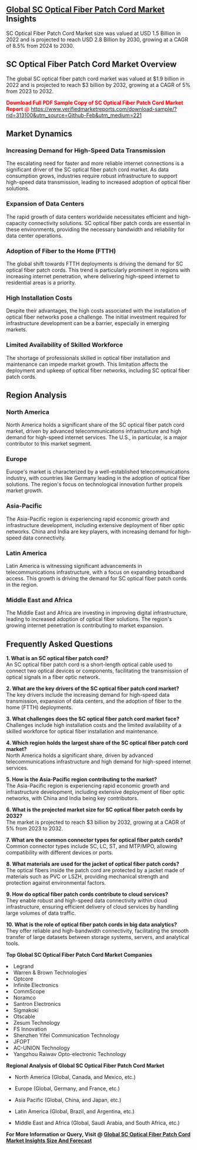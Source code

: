 <h2><a href="https://www.verifiedmarketreports.com/download-sample/?rid=313100&amp;utm_source=Github&amp;utm_medium=221" target="_blank">Global SC Optical Fiber Patch Cord Market</a> Insights</h2><p>SC Optical Fiber Patch Cord Market size was valued at USD 1.5 Billion in 2022 and is projected to reach USD 2.8 Billion by 2030, growing at a CAGR of 8.5% from 2024 to 2030.</p><p> <h2>SC Optical Fiber Patch Cord Market Overview</h2> <p>The global SC optical fiber patch cord market was valued at $1.9 billion in 2022 and is projected to reach $3 billion by 2032, growing at a CAGR of 5% from 2023 to 2032. </p> <p><p><span class=""><span style="color: #ff0000;"><strong>Download Full PDF Sample Copy of SC Optical Fiber Patch Cord Market Report</strong> @ </span><a href="https://www.verifiedmarketreports.com/download-sample/?rid=313100&amp;utm_source=Github-Feb&amp;utm_medium=221" target="_blank">https://www.verifiedmarketreports.com/download-sample/?rid=313100&amp;utm_source=Github-Feb&amp;utm_medium=221</a></span></p></p> <h2>Market Dynamics</h2> <h3>Increasing Demand for High-Speed Data Transmission</h3> <p>The escalating need for faster and more reliable internet connections is a significant driver of the SC optical fiber patch cord market. As data consumption grows, industries require robust infrastructure to support high-speed data transmission, leading to increased adoption of optical fiber solutions. </p> <h3>Expansion of Data Centers</h3> <p>The rapid growth of data centers worldwide necessitates efficient and high-capacity connectivity solutions. SC optical fiber patch cords are essential in these environments, providing the necessary bandwidth and reliability for data center operations. </p> <h3>Adoption of Fiber to the Home (FTTH)</h3> <p>The global shift towards FTTH deployments is driving the demand for SC optical fiber patch cords. This trend is particularly prominent in regions with increasing internet penetration, where delivering high-speed internet to residential areas is a priority. </p> <h3>High Installation Costs</h3> <p>Despite their advantages, the high costs associated with the installation of optical fiber networks pose a challenge. The initial investment required for infrastructure development can be a barrier, especially in emerging markets. </p> <h3>Limited Availability of Skilled Workforce</h3> <p>The shortage of professionals skilled in optical fiber installation and maintenance can impede market growth. This limitation affects the deployment and upkeep of optical fiber networks, including SC optical fiber patch cords. </p> <h2>Region Analysis</h2> <h3>North America</h3> <p>North America holds a significant share of the SC optical fiber patch cord market, driven by advanced telecommunications infrastructure and high demand for high-speed internet services. The U.S., in particular, is a major contributor to this market segment. </p> <h3>Europe</h3> <p>Europe's market is characterized by a well-established telecommunications industry, with countries like Germany leading in the adoption of optical fiber solutions. The region's focus on technological innovation further propels market growth. </p> <h3>Asia-Pacific</h3> <p>The Asia-Pacific region is experiencing rapid economic growth and infrastructure development, including extensive deployment of fiber optic networks. China and India are key players, with increasing demand for high-speed data connectivity. </p> <h3>Latin America</h3> <p>Latin America is witnessing significant advancements in telecommunications infrastructure, with a focus on expanding broadband access. This growth is driving the demand for SC optical fiber patch cords in the region. </p> <h3>Middle East and Africa</h3> <p>The Middle East and Africa are investing in improving digital infrastructure, leading to increased adoption of optical fiber solutions. The region's growing internet penetration is contributing to market expansion. </p> <h2>Frequently Asked Questions</h2> <p><strong>1. What is an SC optical fiber patch cord?</strong><br> An SC optical fiber patch cord is a short-length optical cable used to connect two optical devices or components, facilitating the transmission of optical signals in a fiber optic network. </p> <p><strong>2. What are the key drivers of the SC optical fiber patch cord market?</strong><br> The key drivers include the increasing demand for high-speed data transmission, expansion of data centers, and the adoption of fiber to the home (FTTH) deployments. </p> <p><strong>3. What challenges does the SC optical fiber patch cord market face?</strong><br> Challenges include high installation costs and the limited availability of a skilled workforce for optical fiber installation and maintenance. </p> <p><strong>4. Which region holds the largest share of the SC optical fiber patch cord market?</strong><br> North America holds a significant share, driven by advanced telecommunications infrastructure and high demand for high-speed internet services. </p> <p><strong>5. How is the Asia-Pacific region contributing to the market?</strong><br> The Asia-Pacific region is experiencing rapid economic growth and infrastructure development, including extensive deployment of fiber optic networks, with China and India being key contributors. </p> <p><strong>6. What is the projected market size for SC optical fiber patch cords by 2032?</strong><br> The market is projected to reach $3 billion by 2032, growing at a CAGR of 5% from 2023 to 2032. </p> <p><strong>7. What are the common connector types for optical fiber patch cords?</strong><br> Common connector types include SC, LC, ST, and MTP/MPO, allowing compatibility with different devices or ports. </p> <p><strong>8. What materials are used for the jacket of optical fiber patch cords?</strong><br> The optical fibers inside the patch cord are protected by a jacket made of materials such as PVC or LSZH, providing mechanical strength and protection against environmental factors. </p> <p><strong>9. How do optical fiber patch cords contribute to cloud services?</strong><br> They enable robust and high-speed data connectivity within cloud infrastructure, ensuring efficient delivery of cloud services by handling large volumes of data traffic. </p> <p><strong>10. What is the role of optical fiber patch cords in big data analytics?</strong><br> They offer reliable and high-bandwidth connectivity, facilitating the smooth transfer of large datasets between storage systems, servers, and analytical tools. </p> </p><p><strong>Top Global SC Optical Fiber Patch Cord Market Companies</strong></p><div data-test-id=""><p><li>Legrand</li><li> Warren & Brown Technologies</li><li> Optcore</li><li> Infinite Electronics</li><li> CommScope</li><li> Noramco</li><li> Santron Electronics</li><li> Sigmakoki</li><li> Otscable</li><li> Zesum Technology</li><li> FS Innovation</li><li> Shenzhen Yifei Communication Technology</li><li> JFOPT</li><li> AC-UNION Technology</li><li> Yangzhou Raiwav Opto-electronic Technology</li></p><div><strong>Regional Analysis of&nbsp;Global SC Optical Fiber Patch Cord Market</strong></div><ul><li dir="ltr"><p dir="ltr">North America&nbsp;(Global, Canada, and Mexico, etc.)</p></li><li dir="ltr"><p dir="ltr">Europe (Global, Germany, and France, etc.)</p></li><li dir="ltr"><p dir="ltr">Asia Pacific&nbsp;(Global, China, and Japan, etc.)</p></li><li dir="ltr"><p dir="ltr">Latin America&nbsp;(Global, Brazil, and Argentina, etc.)</p></li><li dir="ltr">Middle East and Africa&nbsp;(Global, Saudi Arabia, and South Africa, etc.)</li></ul><p><strong>For More Information or Query, Visit @&nbsp;</strong><strong><a href="https://www.verifiedmarketreports.com/product/sc-optical-fiber-patch-cord-market/?utm_source=Github&amp;utm_medium=221" target="_blank">Global SC Optical Fiber Patch Cord Market Insights Size And Forecast</a></strong></p></div>
